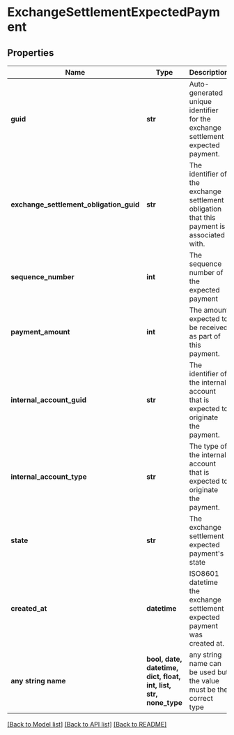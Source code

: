# ExchangeSettlementExpectedPayment


## Properties
Name | Type | Description | Notes
------------ | ------------- | ------------- | -------------
**guid** | **str** | Auto-generated unique identifier for the exchange settlement expected payment. | [optional] 
**exchange_settlement_obligation_guid** | **str** | The identifier of the exchange settlement obligation that this payment is associated with. | [optional] 
**sequence_number** | **int** | The sequence number of the expected payment | [optional] 
**payment_amount** | **int** | The amount expected to be received as part of this payment. | [optional] 
**internal_account_guid** | **str** | The identifier of the internal account that is expected to originate the payment. | [optional] 
**internal_account_type** | **str** | The type of the internal account that is expected to originate the payment. | [optional] 
**state** | **str** | The exchange settlement expected payment&#39;s state | [optional] 
**created_at** | **datetime** | ISO8601 datetime the exchange settlement expected payment was created at. | [optional] 
**any string name** | **bool, date, datetime, dict, float, int, list, str, none_type** | any string name can be used but the value must be the correct type | [optional]

[[Back to Model list]](../README.md#documentation-for-models) [[Back to API list]](../README.md#documentation-for-api-endpoints) [[Back to README]](../README.md)


